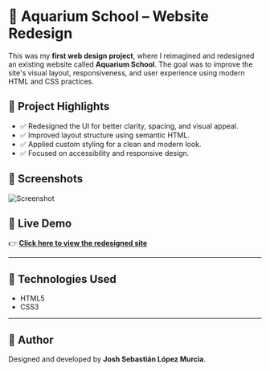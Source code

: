 # 🎨 Aquarium School – Website Redesign

This was my **first web design project**, where I reimagined and redesigned an existing website called **Aquarium School**. The goal was to improve the site's visual layout, responsiveness, and user experience using modern HTML and CSS practices.

## 🧠 Project Highlights

- ✅ Redesigned the UI for better clarity, spacing, and visual appeal.
- ✅ Improved layout structure using semantic HTML.
- ✅ Applied custom styling for a clean and modern look.
- ✅ Focused on accessibility and responsive design.

## 📸 Screenshots

![Screenshot](https://github.com/YOUR_USERNAME/Aquarium-School/assets/example-image.png) <!-- (Optional) Replace or remove this line -->

## 🔗 Live Demo

👉 **[Click here to view the redesigned site](https://joshmessi10.github.io/WebpageReDesign-AquariumSchool/)**

---

## 📁 Technologies Used

- HTML5  
- CSS3  

---

## 👤 Author

Designed and developed by **Josh Sebastián López Murcia**.
